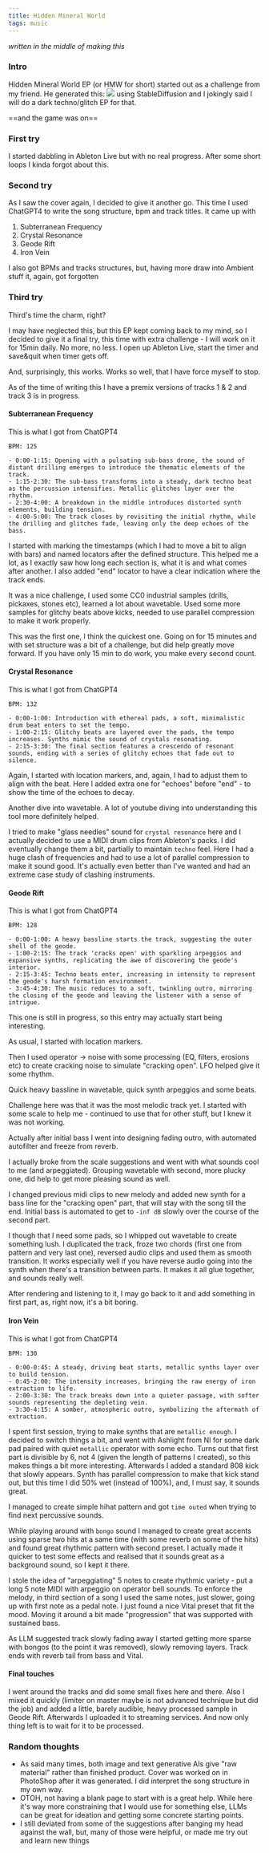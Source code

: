 ```yaml
---
title: Hidden Mineral World
tags: music
---
```


_written in the middle of making this_

### Intro

Hidden Mineral World EP (or HMW for short) started out as a challenge from my friend. He generated this:
<img src="/assets/hmw.png"/>
using StableDiffusion and  I jokingly said I will do a dark techno/glitch EP for that.

==and the game was on==

### First try

I started dabbling in Ableton Live but with no real progress. After some short loops I kinda forgot about this.

### Second try

As I saw the cover again, I decided to give it another go. This time I used ChatGPT4 to write the song structure, bpm and track titles. It came up with
1. Subterranean Frequency
2. Crystal Resonance
3. Geode Rift
4. Iron Vein

I also got BPMs and tracks structures, but, having more draw into Ambient stuff it, again, got forgotten

### Third try

Third's time the charm, right?

I may have neglected this, but this EP kept coming back to my mind, so I decided to give it a final try, this time with extra challenge - I will work on it for 15min daily. No more, no less. I open up Ableton Live, start the timer and save&quit when timer gets off.

And, surprisingly, this works. Works so well, that I have force myself to stop.

As of the time of writing this I have a premix versions of tracks 1 & 2 and track 3 is in progress.

#### Subterranean Frequency

This is what I got from ChatGPT4

```
BPM: 125

- 0:00-1:15: Opening with a pulsating sub-bass drone, the sound of distant drilling emerges to introduce the thematic elements of the track.
- 1:15-2:30: The sub-bass transforms into a steady, dark techno beat as the percussion intensifies. Metallic glitches layer over the rhythm.
- 2:30-4:00: A breakdown in the middle introduces distorted synth elements, building tension.
- 4:00-5:00: The track closes by revisiting the initial rhythm, while the drilling and glitches fade, leaving only the deep echoes of the bass.
```

I started with marking the timestamps (which I had to move a bit to align with bars) and named locators after the defined structure. This helped me a lot, as I exactly saw how long each section is, what it is and what comes after another. I also added "end" locator to have a clear indication where the track ends.

It was a nice challenge, I used some CC0 industrial samples (drills, pickaxes, stones etc), learned a lot about wavetable. Used some more samples for glitchy beats above kicks, needed to use parallel compression to make it work properly.

This was the first one, I think the quickest one.
Going on for 15 minutes and with set structure was a bit of a challenge, but did help greatly move forward. If you have only 15 min to do work, you make every second count.


#### Crystal Resonance

This is what I got from ChatGPT4

```
BPM: 132

- 0:00-1:00: Introduction with ethereal pads, a soft, minimalistic drum beat enters to set the tempo.
- 1:00-2:15: Glitchy beats are layered over the pads, the tempo increases. Synths mimic the sound of crystals resonating.
- 2:15-3:30: The final section features a crescendo of resonant sounds, ending with a series of glitchy echoes that fade out to silence.
```

Again, I started with location markers, and, again, I had to adjust them to align with the beat. Here I added extra one for "echoes" before "end" - to show the time of the echoes to decay.

Another dive into wavetable. A lot of youtube diving into understanding this tool more definitely helped. 

I tried to make "glass needles" sound for `crystal resonance` here and I actually decided to use a MIDI drum clips from Ableton's packs. I did eventually change them a bit, partially to maintain `techno` feel.
Here I had a huge clash of frequencies and had to use a lot of parallel compression to make it sound good. It's actually even better than I've wanted and had an extreme case study of clashing instruments.


#### Geode Rift

This is what I got from ChatGPT4
```
BPM: 128

- 0:00-1:00: A heavy bassline starts the track, suggesting the outer shell of the geode.
- 1:00-2:15: The track 'cracks open' with sparkling arpeggios and expansive synths, replicating the awe of discovering the geode's interior.
- 2:15-3:45: Techno beats enter, increasing in intensity to represent the geode's harsh formation environment.
- 3:45-4:30: The music reduces to a soft, twinkling outro, mirroring the closing of the geode and leaving the listener with a sense of intrigue.
```

This one is still in progress, so this entry may actually start being interesting.

As usual, I started with location markers. 

Then I used operator -> noise with some processing (EQ, filters, erosions etc) to create cracking noise to simulate "cracking open". LFO helped give it some rhythm.

Quick heavy bassline in wavetable, quick synth arpeggios and some beats.

Challenge here was that it was the most melodic track yet. I started with some scale to help me - continued to use that for other stuff, but I knew it was not working.

Actually after initial bass I went into designing fading outro, with automated autofilter and freeze from reverb.

I actually broke from the scale suggestions and went with what sounds cool to me (and arpeggiated). Grouping wavetable with second, more plucky one, did help to get more pleasing sound as well.

I changed previous midi clips to new melody and added new synth for a bass line for the "cracking open" part, that will stay with the song till the end.
Initial bass is automated to get to `-inf dB` slowly over the course of the second part.

I though that I need some pads, so I whipped out wavetable to create something lush. I duplicated the track, froze two chords (first one from pattern and very last one), reversed audio clips and used them as smooth transition. It works especially well if you have reverse audio going into the synth when there's a transition between parts. It makes it all glue together, and sounds really well.

After rendering and listening to it, I may go back to it and add something in first part, as, right now, it's a bit boring.

#### Iron Vein

This is what I got from ChatGPT4
```
BPM: 130

- 0:00-0:45: A steady, driving beat starts, metallic synths layer over to build tension.
- 0:45-2:00: The intensity increases, bringing the raw energy of iron extraction to life.
- 2:00-3:30: The track breaks down into a quieter passage, with softer sounds representing the depleting vein.
- 3:30-4:15: A somber, atmospheric outro, symbolizing the aftermath of extraction.
```

I spent first session, trying to make synths that are `metallic enough`. I decided to switch things a bit, and went with Ashlight from NI for some dark pad paired with quiet `metallic` operator with some echo.
Turns out that first part is divisible by 6, not 4 (given the length of patterns I created), so this makes things a bit more interesting.
Afterwards I added a standard 808 kick that slowly appears. Synth has parallel compression to make that kick stand out, but this time I did 50% wet (instead of 100%), and, I must say, it sounds great.

I managed to create simple hihat pattern and got `time outed` when trying to find next percussive sounds.

While playing around with `bongo` sound I managed to create great accents using sparse two hits at a same time (with some reverb on some of the hits) and found great rhythmic pattern with second preset. I actually made it quicker to test some effects and realised that it sounds great as a background sound, so I kept it there.

I stole the idea of "arpeggiating" 5 notes to create rhythmic variety - put a long 5 note MIDI with arpeggio on operator bell sounds. To enforce the melody, in third section of a song I used the same notes, just slower, going up with first note as a pedal note. I just found a nice Vital preset that fit the mood. Moving it around a bit made "progression" that was supported with sustained bass. 

As LLM suggested track slowly fading away I started getting more sparse with bongos (to the point it was removed), slowly removing layers. Track ends with reverb tail from bass and Vital.

#### Final touches

I went around the tracks and did some small fixes here and there. Also I mixed it quickly (limiter on master maybe is not advanced technique but did the job) and added a little, barely audible, heavy processed sample in Geode Rift. Afterwards I uploaded it to streaming services. And now only thing left is to wait for it to be processed.

### Random thoughts 

- As said many times, both image and text generative AIs give "raw material" rather than finished product. Cover was worked on in PhotoShop after it was generated. I did interpret the song structure in my own way.
- OTOH, not having a blank page to start with is a great help. While here it's way more constraining that I would use for something else, LLMs can be great for ideation and getting some concrete starting points.
- I still deviated from some of the suggestions after banging my head against the wall, but, many of those were helpful, or made me try out and learn new things
